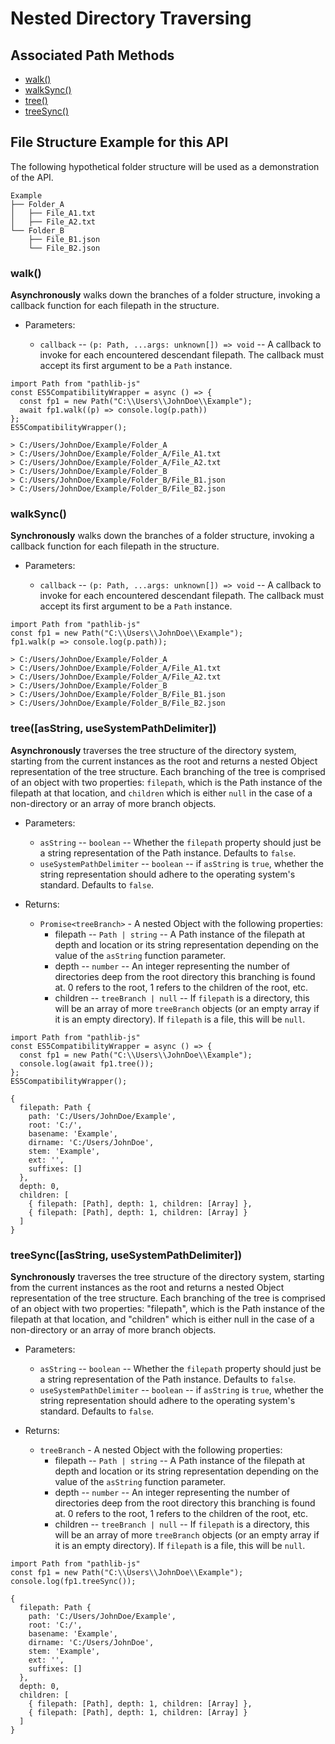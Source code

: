 # Nested Directory Traversing

## Associated Path Methods

- <a href = "#walk">walk()</a>
- <a href = "#walkSync">walkSync()</a>
- <a href = "#tree">tree()</a>
- <a href = "#treeSync">treeSync()</a>


## File Structure Example for this API

The following hypothetical folder structure will be used as a demonstration of the API.

```
Example
├── Folder_A
│   ├── File_A1.txt
│   ├── File_A2.txt
└── Folder_B
    ├── File_B1.json
    └── File_B2.json
```

### walk() <a id = "walk"></a>

**Asynchronously** walks down the branches of a folder structure, invoking a callback function for each filepath in the structure.

- Parameters:

  - `callback` -- `(p: Path, ...args: unknown[]) => void` -- A callback to invoke for each encountered descendant filepath. The callback must accept its first argument to be a `Path` instance.

```
import Path from "pathlib-js"
const ES5CompatibilityWrapper = async () => {
  const fp1 = new Path("C:\\Users\\JohnDoe\\Example");
  await fp1.walk((p) => console.log(p.path))
};
ES5CompatibilityWrapper();

> C:/Users/JohnDoe/Example/Folder_A
> C:/Users/JohnDoe/Example/Folder_A/File_A1.txt
> C:/Users/JohnDoe/Example/Folder_A/File_A2.txt
> C:/Users/JohnDoe/Example/Folder_B
> C:/Users/JohnDoe/Example/Folder_B/File_B1.json
> C:/Users/JohnDoe/Example/Folder_B/File_B2.json

```

### walkSync() <a id = "walkSync"></a>

**Synchronously** walks down the branches of a folder structure, invoking a callback function for each filepath in the structure.

- Parameters:

  - `callback` -- `(p: Path, ...args: unknown[]) => void` -- A callback to invoke for each encountered descendant filepath. The callback must accept its first argument to be a `Path` instance.

```
import Path from "pathlib-js"
const fp1 = new Path("C:\\Users\\JohnDoe\\Example");
fp1.walk(p => console.log(p.path));

> C:/Users/JohnDoe/Example/Folder_A
> C:/Users/JohnDoe/Example/Folder_A/File_A1.txt
> C:/Users/JohnDoe/Example/Folder_A/File_A2.txt
> C:/Users/JohnDoe/Example/Folder_B
> C:/Users/JohnDoe/Example/Folder_B/File_B1.json
> C:/Users/JohnDoe/Example/Folder_B/File_B2.json
```

### tree([asString, useSystemPathDelimiter]) <a id = "tree"></a>

**Asynchronously** traverses the tree structure of the directory system, starting from the current instances as the root and returns a nested Object representation of the tree structure. Each branching of the tree is comprised of an object with two properties: `filepath`, which is the Path instance of the filepath at that location, and `children` which is either `null` in the case of a non-directory or an array of more branch objects.

- Parameters:

  - `asString` -- `boolean` -- Whether the `filepath` property should just be a string representation of the Path instance. Defaults to `false`.
  - `useSystemPathDelimiter` -- `boolean` -- if `asString` is `true`, whether the string representation should adhere to the operating system's standard. Defaults to `false`.

- Returns:
  - `Promise<treeBranch>` - A nested Object with the following properties:
    - filepath -- `Path | string` -- A Path instance of the filepath at depth and location or its string representation depending on the value of the `asString` function parameter.
    - depth -- `number` -- An integer representing the number of directories deep from the root directory this branching is found at. 0 refers to the root, 1 refers to the children of the root, etc.
    - children -- `treeBranch | null` -- If `filepath` is a directory, this will be an array of more `treeBranch` objects (or an empty array if it is an empty directory). If `filepath` is a file, this will be `null`.

```
import Path from "pathlib-js"
const ES5CompatibilityWrapper = async () => {
  const fp1 = new Path("C:\\Users\\JohnDoe\\Example");
  console.log(await fp1.tree());
};
ES5CompatibilityWrapper();

{
  filepath: Path {
    path: 'C:/Users/JohnDoe/Example',
    root: 'C:/',
    basename: 'Example',
    dirname: 'C:/Users/JohnDoe',
    stem: 'Example',
    ext: '',
    suffixes: []
  },
  depth: 0,
  children: [
    { filepath: [Path], depth: 1, children: [Array] },
    { filepath: [Path], depth: 1, children: [Array] }
  ]
}
```

### treeSync([asString, useSystemPathDelimiter]) <a id = "treeSync"></a>

**Synchronously** traverses the tree structure of the directory system, starting from the current instances as the root and returns a nested Object representation of the tree structure. Each branching of the tree is comprised of an object with two properties: "filepath", which is the Path instance of the filepath at that location, and "children" which is either null in the case of a non-directory or an array of more branch objects.

- Parameters:

  - `asString` -- `boolean` -- Whether the `filepath` property should just be a string representation of the Path instance. Defaults to `false`.
  - `useSystemPathDelimiter` -- `boolean` -- if `asString` is `true`, whether the string representation should adhere to the operating system's standard. Defaults to `false`.

- Returns:
  - `treeBranch` - A nested Object with the following properties:
    - filepath -- `Path | string` -- A Path instance of the filepath at depth and location or its string representation depending on the value of the `asString` function parameter.
    - depth -- `number` -- An integer representing the number of directories deep from the root directory this branching is found at. 0 refers to the root, 1 refers to the children of the root, etc.
    - children -- `treeBranch | null` -- If `filepath` is a directory, this will be an array of more `treeBranch` objects (or an empty array if it is an empty directory). If `filepath` is a file, this will be `null`.

```
import Path from "pathlib-js"
const fp1 = new Path("C:\\Users\\JohnDoe\\Example");
console.log(fp1.treeSync());

{
  filepath: Path {
    path: 'C:/Users/JohnDoe/Example',
    root: 'C:/',
    basename: 'Example',
    dirname: 'C:/Users/JohnDoe',
    stem: 'Example',
    ext: '',
    suffixes: []
  },
  depth: 0,
  children: [
    { filepath: [Path], depth: 1, children: [Array] },
    { filepath: [Path], depth: 1, children: [Array] }
  ]
}
```
